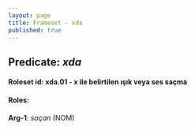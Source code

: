 ```yaml
---
layout: page
title: Frameset - xda
published: true
---
```

<h2>Predicate: <i>xda</i></h2>
<h4>Roleset id: xda.01 - x ile belirtilen ışık veya ses saçma<br>
<h4>Roles:</h4>
<b>Arg-1</b>: <i>saçan</i>  (NOM) <br>
